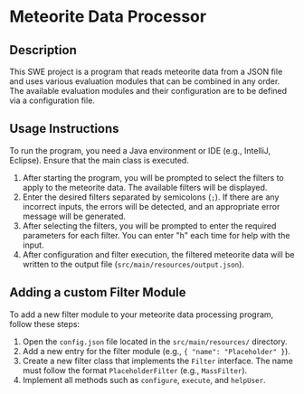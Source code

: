 # Meteorite Data Processor

## Description
This SWE project is a program that reads meteorite data from a JSON file and uses various evaluation modules that can be combined in any order. 
The available evaluation modules and their configuration are to be defined via a configuration file.

## Usage Instructions

To run the program, you need a Java environment or IDE (e.g., IntelliJ, Eclipse). Ensure that the main class is executed.

1. After starting the program, you will be prompted to select the filters to apply to the meteorite data. The available filters will be displayed.
2. Enter the desired filters separated by semicolons (`;`). If there are any incorrect inputs, the errors will be detected, and an appropriate error message will be generated.
3. After selecting the filters, you will be prompted to enter the required parameters for each filter. You can enter "h" each time for help with the input.
4. After configuration and filter execution, the filtered meteorite data will be written to the output file (`src/main/resources/output.json`).

## Adding a custom Filter Module

To add a new filter module to your meteorite data processing program, follow these steps:

1. Open the `config.json` file located in the `src/main/resources/` directory.
2. Add a new entry for the filter module (e.g., `{ "name": "Placeholder" }`).
3. Create a new filter class that implements the `Filter` interface. The name must follow the format `PlaceholderFilter` (e.g., `MassFilter`).
4. Implement all methods such as `configure`, `execute`, and `helpUser`.

